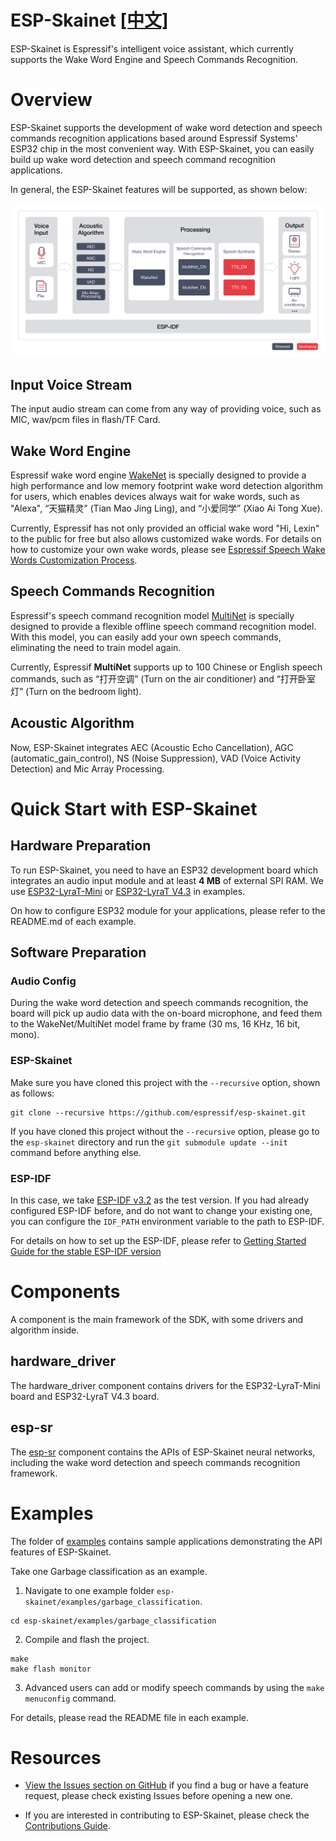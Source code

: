# ESP-Skainet [[中文]](./README_cn.md)

ESP-Skainet is Espressif's intelligent voice assistant, which currently supports the Wake Word Engine and Speech Commands Recognition.

# Overview

ESP-Skainet supports the development of wake word detection and speech commands recognition applications based around Espressif Systems' ESP32 chip in the most convenient way. With ESP-Skainet, you can easily build up wake word detection and speech command recognition applications.

In general, the ESP-Skainet features will be supported, as shown below:

![overview](img/skainet_overview.png)

## Input Voice Stream

The input audio stream can come from any way of providing voice, such as MIC, wav/pcm files in flash/TF Card.

## Wake Word Engine

Espressif wake word engine [WakeNet](https://github.com/espressif/esp-sr/tree/master/wake_word_engine/README.md) is specially designed to provide a high performance and low memory footprint wake word detection algorithm for users, which enables devices always wait for wake words, such as "Alexa",  “天猫精灵” (Tian Mao Jing Ling), and “小爱同学” (Xiao Ai Tong Xue).  

Currently, Espressif has not only provided an official wake word "Hi, Lexin" to the public for free but also allows customized wake words. For details on how to customize your own wake words, please see [Espressif Speech Wake Words Customization Process](https://github.com/espressif/esp-sr/tree/master/wake_word_engine/ESP_Wake_Words_Customization.md).

## Speech Commands Recognition

Espressif's speech command recognition model [MultiNet](https://github.com/espressif/esp-sr/tree/master/speech_command_recognition/README.md) is specially designed to provide a flexible offline speech command recognition model. With this model, you can easily add your own speech commands, eliminating the need to train model again.

Currently, Espressif **MultiNet** supports up to 100 Chinese or English speech commands, such as “打开空调” (Turn on the air conditioner) and “打开卧室灯” (Turn on the bedroom light). 

## Acoustic Algorithm

Now, ESP-Skainet integrates AEC (Acoustic Echo Cancellation), AGC (automatic_gain_control), NS (Noise Suppression), VAD (Voice Activity Detection) and Mic Array Processing.

# Quick Start with ESP-Skainet

## Hardware Preparation

To run ESP-Skainet, you need to have an ESP32 development board which integrates an audio input module and at least **4 MB** of external SPI RAM. We use [ESP32-LyraT-Mini](https://docs.espressif.com/projects/esp-adf/en/latest/get-started/get-started-esp32-lyrat-mini.html) or [ESP32-LyraT V4.3](https://docs.espressif.com/projects/esp-adf/en/latest/get-started/get-started-esp32-lyrat.html) in examples.

On how to configure ESP32 module for your applications, please refer to the README.md of each example.

## Software Preparation

### Audio Config

During the wake word detection and speech commands recognition, the board will pick up audio data with the on-board microphone, and feed them to the WakeNet/MultiNet model frame by frame (30 ms, 16 KHz, 16 bit, mono).

### ESP-Skainet
Make sure you have cloned this project with the `--recursive` option, shown as follows:

```
git clone --recursive https://github.com/espressif/esp-skainet.git 
```

If you have cloned this project without the `--recursive` option, please go to the `esp-skainet` directory and run the `git submodule update --init`  command before anything else.

### ESP-IDF

In this case, we take [ESP-IDF v3.2](https://github.com/espressif/esp-idf/releases/v3.2) as the test version. If you had already configured ESP-IDF before, and do not want to change your existing one, you can configure the `IDF_PATH` environment variable to the path to ESP-IDF.

For details on how to set up the ESP-IDF, please refer to [Getting Started Guide for the stable ESP-IDF version](https://docs.espressif.com/projects/esp-idf/en/stable/get-started-cmake/index.html)
 
# Components

A component is the main framework of the SDK, with some drivers and algorithm inside.

## hardware_driver

The hardware_driver component contains drivers for the ESP32-LyraT-Mini board and ESP32-LyraT V4.3 board.

## esp-sr

The [esp-sr](https://github.com/espressif/esp-sr/tree/master) component contains the APIs of ESP-Skainet neural networks, including the wake word detection and speech commands recognition framework.

# Examples
The folder of [examples](examples) contains sample applications demonstrating the API features of ESP-Skainet.

Take one Garbage classification as an example.

1. Navigate to one example folder `esp-skainet/examples/garbage_classification`.
```
cd esp-skainet/examples/garbage_classification
```

2. Compile and flash the project.
```
make
make flash monitor
```
3. Advanced users can add or modify speech commands by using the `make menuconfig` command.


For details, please read the README file in each example.


# Resources

* [View the Issues section on GitHub](https://github.com/espressif/esp-skainet/issues) if you find a bug or have a feature request, please check existing Issues before opening a new one.

* If you are interested in contributing to ESP-Skainet, please check the [Contributions Guide](https://esp-idf.readthedocs.io/en/latest/contribute/index.html).
